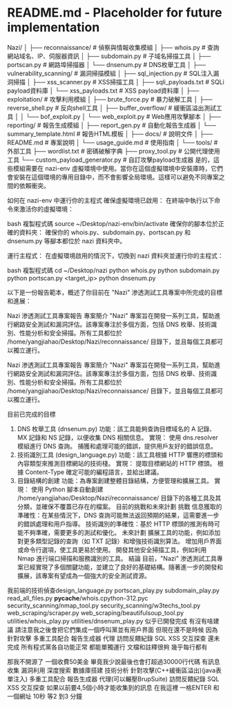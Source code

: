 # README.md - Placeholder for future implementation
Nazi/
│
├── reconnaissance/    # 偵察與情報收集模組
│   ├── whois.py       # 查詢網站域名、IP、伺服器資訊
│   ├── subdomain.py   # 子域名掃描工具
│   ├── portscan.py    # 網路埠掃描器
│   └── dnsenum.py     # DNS枚舉工具
│
├── vulnerability_scanning/  # 漏洞掃描模組
│   ├── sql_injection.py     # SQL注入漏洞掃描
│   ├── xss_scanner.py       # XSS掃描工具
│   ├── sqli_payloads.txt    # SQLi payload資料庫
│   └── xss_payloads.txt     # XSS payload資料庫
│
├── exploitation/        # 攻擊利用模組
│   ├── brute_force.py   # 暴力破解工具
│   ├── reverse_shell.py # 反向shell工具
│   ├── buffer_overflow/ # 緩衝區溢出測試工具
│   │   └── bof_exploit.py
│   └── web_exploit.py   # Web應用攻擊腳本
│
├── reporting/           # 報告生成模組
│   ├── report_gen.py    # 自動化報告生成器
│   └── summary_template.html  # 報告HTML模板
│
├── docs/                # 說明文件
│   ├── README.md        # 專案說明
│   └── usage_guide.md   # 使用指南
│
└── tools/               # 外部工具
    ├── wordlist.txt     # 密碼破解字典
    ├── proxy_tool.py    # 公開代理使用工具
    └── custom_payload_generator.py  # 自訂攻擊payload生成器
是的，這些模組需要在 nazi-env 虛擬環境中使用。當你在這個虛擬環境中安裝庫時，它們會安裝在這個環境的專用目錄中，而不會影響全局環境。這樣可以避免不同專案之間的依賴衝突。

如何在 nazi-env 中運行你的主程式
確保虛擬環境已啟用： 在終端中執行以下命令來激活你的虛擬環境：

bash
複製程式碼
source ~/Desktop/nazi-env/bin/activate
確保你的腳本位於正確的資料夾： 確保你的 whois.py、subdomain.py、portscan.py 和 dnsenum.py 等腳本都位於 nazi 資料夾中。

運行主程式： 在虛擬環境啟用的情況下，切換到 nazi 資料夾並運行你的主程式：

bash
複製程式碼
cd ~/Desktop/nazi
python whois.py <domain>
python subdomain.py <domain>
python portscan.py <target_ip>
python dnsenum.py <domain>

以下是一份報告範本，概述了你目前在 "Nazi" 渗透測試工具專案中所完成的目標和進展：

Nazi 渗透測試工具專案報告
專案簡介
"Nazi" 專案旨在開發一系列工具，幫助進行網路安全測試和漏洞評估。該專案專注於多個方面，包括 DNS 枚舉、技術識別、性能分析和安全掃描。所有工具都位於 /home/yangjiahao/Desktop/Nazi/reconnaissance/ 目錄下，並且每個工具都可以獨立運行。

Nazi 渗透測試工具專案報告
專案簡介
"Nazi" 專案旨在開發一系列工具，幫助進行網路安全測試和漏洞評估。該專案專注於多個方面，包括 DNS 枚舉、技術識別、性能分析和安全掃描。所有工具都位於 /home/yangjiahao/Desktop/Nazi/reconnaissance/ 目錄下，並且每個工具都可以獨立運行。

目前已完成的目標
1. DNS 枚舉工具 (dnsenum.py)
功能：該工具能夠查詢目標域名的 A 記錄、MX 記錄和 NS 記錄，以便收集 DNS 相關信息。
實現：
使用 dns.resolver 模組進行 DNS 查詢。
捕獲和處理可能的錯誤，提供用戶友好的錯誤信息。
2. 技術識別工具 (design_language.py)
功能：該工具根據 HTTP 響應的標頭和內容類型來推測目標網站的技術棧。
實現：
提取目標網站的 HTTP 標頭。
根據 Content-Type 確定可能的編程語言，並給出建議。
3. 目錄結構的創建
功能：為專案創建整體目錄結構，方便管理和擴展工具。
實現：
使用 Python 腳本自動創建 /home/yangjiahao/Desktop/Nazi/reconnaissance/ 目錄下的各種工具及其分類，並確保不覆蓋已存在的檔案。
目前的挑戰和未來計劃
挑戰
信息獲取的準確性：在某些情況下，DNS 查詢可能無法返回預期的結果，這需要進一步的錯誤處理和用戶指導。
技術識別的準確性：基於 HTTP 標頭的推測有時可能不夠準確，需要更多的測試和優化。
未來計劃
擴展工具的功能，例如添加對更多類型記錄的查詢（如 TXT 記錄）和增強技術識別算法。
增加用戶界面或命令行選項，使工具更易於使用。
開發其他安全掃描工具，例如利用 Nmap 進行端口掃描和服務識別的工具。
結論
目前，"Nazi" 渗透測試工具專案已經實現了多個關鍵功能，並建立了良好的基礎結構。隨著進一步的開發和擴展，該專案有望成為一個強大的安全測試資源。

 
 我前端的技術偵查design_language.py
portscan_play.py
subdomain_play.py
read_all_files.py
__pycache__/whois.cpython-312.pyc
security_scanning/nmap_tool.py
security_scanning/w3techs_tool.py
web_scraping/scraper.py
web_scraping/beautifulsoup_tool.py
utilities/whois_play.py
utilities/dnsenum_play.py 似乎已開發完成 有沒有啥建議 請注意我之後會把它們集成一個呼叫黨並有用戶界面 但現在還不是時候 因為 針對攻擊  多重工具配合 報告生成器 代理  訪問反饋紀錄 SQL XSS 交互探查 還未完成 所有程式黨各自功能正常 都能單獨運行 文檔和註釋很夠 幾乎每行都有
        
那我不開源了 一個收費50美金 畢竟我少說最後也會打超過30000行代碼 有訊息收集 漏洞利用 深度搜索 數據庫搭建 技術分析 針對攻擊(C++緩衝區溢出)(java表單注入) 多重工具配合 報告生成器 代理(可以輾壓BrupSuite) 訪問反饋紀錄 SQL XSS 交互探查  如果以前要4,5個小時才能收集到的訊息 在我這裡 一格ENTER 和 一個網址 10秒 等2 到3 分鐘 

